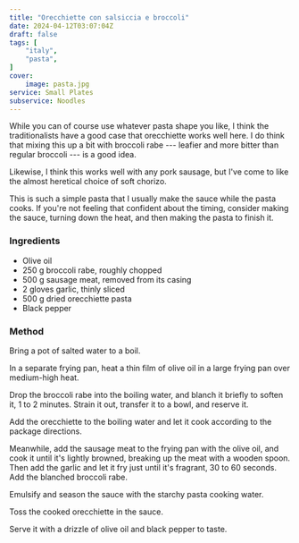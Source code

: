 ```yaml
---
title: "Orecchiette con salsiccia e broccoli"
date: 2024-04-12T03:07:04Z
draft: false
tags: [
    "italy",
    "pasta",
]
cover:
    image: pasta.jpg
service: Small Plates
subservice: Noodles
---
```


While you can of course use whatever pasta shape you like, I think the traditionalists have a good case that orecchiette works well here. I do think that mixing this up a bit with broccoli rabe --- leafier and more bitter than regular broccoli --- is a good idea.

Likewise, I think this works well with any pork sausage, but I've come to like the almost heretical choice of soft chorizo.

This is such a simple pasta that I usually make the sauce while the pasta cooks. If you're not feeling that confident about the timing, consider making the sauce, turning down the heat, and then making the pasta to finish it.

### Ingredients

* Olive oil
* 250 g broccoli rabe, roughly chopped
* 500 g sausage meat, removed from its casing
* 2 gloves garlic, thinly sliced
* 500 g dried orecchiette pasta
* Black pepper

### Method

Bring a pot of salted water to a boil.

In a separate frying pan, heat a thin film of olive oil in a large frying pan over medium-high heat.

Drop the broccoli rabe into the boiling water, and blanch it briefly to soften it, 1 to 2 minutes. Strain it out, transfer it to a bowl, and reserve it.

Add the orecchiette to the boiling water and let it cook according to the package directions.

Meanwhile, add the sausage meat to the frying pan with the olive oil, and cook it until it's lightly browned, breaking up the meat with a wooden spoon. Then add the garlic and let it fry just until it's fragrant, 30 to 60 seconds. Add the blanched broccoli rabe.

Emulsify and season the sauce with the starchy pasta cooking water.

Toss the cooked orecchiette in the sauce.

Serve it with a drizzle of olive oil and black pepper to taste.
